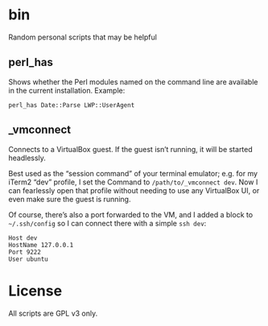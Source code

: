 # bin

Random personal scripts that may be helpful

## perl_has

Shows whether the Perl modules named on the command line are available in the
current installation.  Example:

    perl_has Date::Parse LWP::UserAgent

## _vmconnect

Connects to a VirtualBox guest.  If the guest isn’t running, it will be
started headlessly.

Best used as the “session command” of your terminal emulator; e.g. for my
iTerm2 “dev” profile, I set the Command to `/path/to/_vmconnect dev`.  Now I
can fearlessly open that profile without needing to use any VirtualBox UI, or
even make sure the guest is running.

Of course, there’s also a port forwarded to the VM, and I added a block to
`~/.ssh/config` so I can connect there with a simple `ssh dev`:

    Host dev
    HostName 127.0.0.1
    Port 9222
    User ubuntu

# License

All scripts are GPL v3 only.
